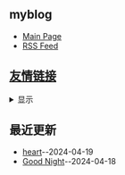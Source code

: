 ## myblog
- [Main Page](https://somebody27.github.io/myblog/)
- [RSS Feed](https://raw.githubusercontent.com/somebody27/myblog/main/feed.xml)
## [友情链接](https://github.com/somebody27/myblog/issues/16)
<details><summary>显示</summary>
<table>
<thead>
<tr>
<th>Name</th>
<th>Link</th>
<th>Desc</th>
</tr>
</thead>
<tbody>
<tr>
<td>兔子鮮笙</td>
<td>https://tuzi.moe/</td>
<td>22 岁的天才少年222</td>
</tr>
</tbody>
</table></details>


## 最近更新
- [heart](https://github.com/somebody27/myblog/issues/16)--2024-04-19
- [Good Night](https://github.com/somebody27/myblog/issues/7)--2024-04-18
